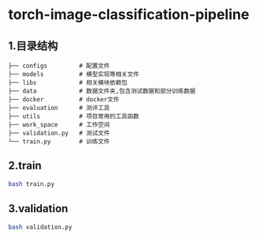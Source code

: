 # torch-image-classification-pipeline

## 1.目录结构

```
├── configs         # 配置文件
├── models          # 模型实现等相关文件
├── libs            # 相关模块依赖包
├── data            # 数据文件夹,包含测试数据和部分训练数据
├── docker          # docker文件
├── evaluation      # 测评工具
├── utils           # 项目常用的工具函数
├── work_space      # 工作空间
├── validation.py   # 测试文件
└── train.py        # 训练文件

```

## 2.train

```bash
bash train.py
```

## 3.validation

```bash
bash validation.py
```